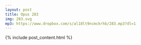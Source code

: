 ```yaml
---
layout: post
title: Opus 283
img: 283.svg
mp3: https://www.dropbox.com/s/al18lt9ncmckrhb/283.mp3?dl=1
---
```


{% include post_content.html %}
